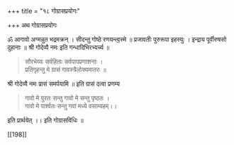 +++
title = "१८ गोग्रासप्रयोगः"

+++
अथ गोग्रासप्रयोगः

ॐ आगावो अग्मन्नुत भद्रमक्रन् । सीदन्तु गोष्ठे रणयन्त्व॒स्मे ॥ प्रजावतीः पुरुरूपा इहस्युः । इन्द्राय पूर्वीरुषसो दुहानाः ॥ श्री गोदेव्यै नमः इति गन्धादिभिरभ्यर्च्य ॥  

> सौरभेय्यः सर्वहिताः सर्वपापप्रणाशनाः ।  
प्रतिगृहन्तु मे ग्रासं गावस्त्रैलोक्यमातरः ॥   

श्री गोदेव्यै नमः प्रासं समर्पयामि ॥ इति ग्रासं दत्वा प्रणम्य  

> गावो मे पुरतः सन्तु गावो मे सन्तु पृष्ठतः ।  
गावो मे पार्श्वतः सन्तु गवां मध्ये वसाम्यहम्।।  

इति प्रार्थयेत् ।। इति गोग्रासविधिः ॥

[[198]]   
